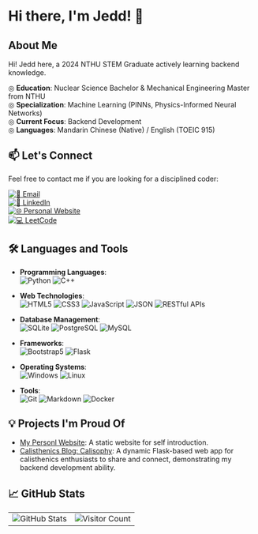 # Hi there, I'm Jedd! 👋

## About Me

Hi! Jedd here, a 2024 NTHU STEM Graduate actively learning backend knowledge.

◎ **Education**: Nuclear Science Bachelor & Mechanical Engineering Master from NTHU  
◎ **Specialization**: Machine Learning (PINNs, Physics-Informed Neural Networks)  
◎ **Current Focus**: Backend Development  
◎ **Languages**: Mandarin Chinese (Native) / English (TOEIC 915)

## 📫 Let's Connect

<!-- ◎ ![Email](https://img.shields.io/badge/Email-yangjedd@gmail.com-blue?style=flat-square&logo=gmail)[yangjedd@gmail.com](mailto:yangjedd@gmail.com)  
◎ ![LinkedIn](https://img.shields.io/badge/LinkedIn-Profile-blue?style=flat-square&logo=linkedin)[linkedin.com/in/cheng-chun-yang/](https://www.linkedin.com/in/cheng-chun-yang/)  
◎ ![Personal Website](https://img.shields.io/badge/Website-jeddiot.github.io-green?style=flat-square&logo=github)[https://jeddiot.github.io/personal-website/](https://jeddiot.github.io/jedd-personal-website/)  
◎ ![LeetCode](https://img.shields.io/badge/LeetCode-Profile-orange?style=flat-square&logo=leetcode)[leetcode.com/u/jeddiot/](https://leetcode.com/u/jeddiot/) -->

Feel free to contact me if you are looking for a disciplined coder:

[![📧 Email](https://img.shields.io/badge/Email-yangjedd@gmail.com-blue?style=flat-square&logo=gmail)](mailto:yangjedd@gmail.com)  
[![💼 LinkedIn](https://img.shields.io/badge/LinkedIn-Profile-blue?style=flat-square&logo=linkedin)](https://www.linkedin.com/in/cheng-chun-yang/)  
[![🌐 Personal Website](https://img.shields.io/badge/Website-jeddiot.github.io-green?style=flat-square&logo=github)](https://jeddiot.github.io/jedd-cv/)  
[![💻 LeetCode](https://img.shields.io/badge/LeetCode-Profile-orange?style=flat-square&logo=leetcode)](https://leetcode.com/u/jeddiot/)

## 🛠️ Languages and Tools

- **Programming Languages**:  
  ![Python](https://img.shields.io/badge/-Python-3776AB?logo=python&logoColor=white&style=flat) ![C++](https://img.shields.io/badge/-C++-00599C?logo=c%2B%2B&logoColor=white&style=flat)

- **Web Technologies**:  
  ![HTML5](https://img.shields.io/badge/-HTML5-E34F26?logo=html5&logoColor=white&style=flat) ![CSS3](https://img.shields.io/badge/-CSS3-1572B6?logo=css3&logoColor=white&style=flat) ![JavaScript](https://img.shields.io/badge/-JavaScript-F7DF1E?logo=javascript&logoColor=black&style=flat) ![JSON](https://img.shields.io/badge/-JSON-000000?logo=json&logoColor=white&style=flat) ![RESTful APIs](https://img.shields.io/badge/-RESTful%20APIs-25A2C4?logo=api&logoColor=white&style=flat)

- **Database Management**:  
  ![SQLite](https://img.shields.io/badge/-SQLite-003B57?logo=sqlite&logoColor=white&style=flat) ![PostgreSQL](https://img.shields.io/badge/-PostgreSQL-336791?logo=postgresql&logoColor=white&style=flat) ![MySQL](https://img.shields.io/badge/-MySQL-4479A1?logo=mysql&logoColor=white&style=flat)

- **Frameworks**:  
  ![Bootstrap5](https://img.shields.io/badge/-Bootstrap5-563D7C?logo=bootstrap&logoColor=white&style=flat) ![Flask](https://img.shields.io/badge/-Flask-000000?logo=flask&logoColor=white&style=flat)

- **Operating Systems**:  
  ![Windows](https://img.shields.io/badge/-Windows-0078D4?logo=windows&logoColor=white&style=flat) ![Linux](https://img.shields.io/badge/-Linux-FCC624?logo=linux&logoColor=black&style=flat)

- **Tools**:  
  ![Git](https://img.shields.io/badge/-Git-F05032?logo=git&logoColor=white&style=flat) ![Markdown](https://img.shields.io/badge/-Markdown-000000?logo=markdown&logoColor=white&style=flat) ![Docker](https://img.shields.io/badge/-Docker-2496ED?logo=docker&logoColor=white&style=flat)

## 💡 Projects I'm Proud Of

- [My Personl Website](https://github.com/jeddiot/jedd-cv): A static website for self introduction.
- [Calisthenics Blog: Calisophy](https://github.com/jeddiot/calisthenics-blog): A dynamic Flask-based web app for calisthenics enthusiasts to share and connect, demonstrating my backend development ability.

## 📈 GitHub Stats

<!-- ![Your GitHub Stats](https://github-readme-stats.vercel.app/api?username=jeddiot&show_icons=true&theme=radical)
![Visitor Count](https://komarev.com/ghpvc/?username=jeddiot&color=blue) -->

<div align="center">

<table>
  <tr>
    <td>
      <img src="https://github-readme-stats.vercel.app/api?username=jeddiot&show_icons=true&theme=vue" alt="GitHub Stats"/>
    </td>
    <td>
      <img src="https://komarev.com/ghpvc/?username=jeddiot&style=flat&color=brightgreen" alt="Visitor Count"/>
    </td>
  </tr>
</table>

</div>
